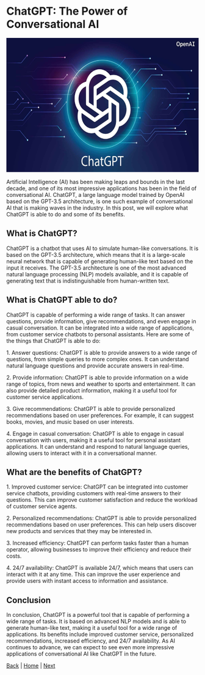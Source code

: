 # ChatGPT: The Power of Conversational AI

<img src="chat.jpg" style="width:6.5in;height:3.65625in" />

Artificial Intelligence (AI) has been making leaps and bounds in the
last decade, and one of its most impressive applications has been in the
field of conversational AI. ChatGPT, a large language model trained by
OpenAI based on the GPT-3.5 architecture, is one such example of
conversational AI that is making waves in the industry. In this post, we
will explore what ChatGPT is able to do and some of its benefits.

## What is ChatGPT?

ChatGPT is a chatbot that uses AI to simulate human-like conversations.
It is based on the GPT-3.5 architecture, which means that it is a
large-scale neural network that is capable of generating human-like text
based on the input it receives. The GPT-3.5 architecture is one of the
most advanced natural language processing (NLP) models available, and it
is capable of generating text that is indistinguishable from
human-written text.

## What is ChatGPT able to do?

ChatGPT is capable of performing a wide range of tasks. It can answer
questions, provide information, give recommendations, and even engage in
casual conversation. It can be integrated into a wide range of
applications, from customer service chatbots to personal assistants.
Here are some of the things that ChatGPT is able to do:

1\. Answer questions: ChatGPT is able to provide answers to a wide range
of questions, from simple queries to more complex ones. It can
understand natural language questions and provide accurate answers in
real-time.

2\. Provide information: ChatGPT is able to provide information on a
wide range of topics, from news and weather to sports and entertainment.
It can also provide detailed product information, making it a useful
tool for customer service applications.

3\. Give recommendations: ChatGPT is able to provide personalized
recommendations based on user preferences. For example, it can suggest
books, movies, and music based on user interests.

4\. Engage in casual conversation: ChatGPT is able to engage in casual
conversation with users, making it a useful tool for personal assistant
applications. It can understand and respond to natural language queries,
allowing users to interact with it in a conversational manner.

## What are the benefits of ChatGPT?

1\. Improved customer service: ChatGPT can be integrated into customer
service chatbots, providing customers with real-time answers to their
questions. This can improve customer satisfaction and reduce the
workload of customer service agents.

2\. Personalized recommendations: ChatGPT is able to provide
personalized recommendations based on user preferences. This can help
users discover new products and services that they may be interested in.

3\. Increased efficiency: ChatGPT can perform tasks faster than a human
operator, allowing businesses to improve their efficiency and reduce
their costs.

4\. 24/7 availability: ChatGPT is available 24/7, which means that users
can interact with it at any time. This can improve the user experience
and provide users with instant access to information and assistance.

## Conclusion

In conclusion, ChatGPT is a powerful tool that is capable of performing
a wide range of tasks. It is based on advanced NLP models and is able to
generate human-like text, making it a useful tool for a wide range of
applications. Its benefits include improved customer service,
personalized recommendations, increased efficiency, and 24/7
availability. As AI continues to advance, we can expect to see even more
impressive applications of conversational AI like ChatGPT in the future.

[Back](/AIARTdoc.md)   |   [Home](/index.md)   |   [Next](/ConcernswithAI.md)
